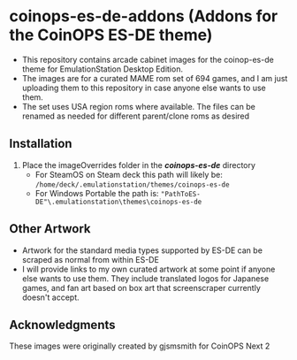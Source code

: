# coinops-es-de-addons (Addons for the CoinOPS ES-DE theme)
- This repository contains arcade cabinet images for the coinop-es-de theme for EmulationStation Desktop Edition.
- The images are for a curated MAME rom set of 694 games, and I am just uploading them to this repository in case anyone else wants to use them.
- The set uses USA region roms where available.  The files can be renamed as needed for different parent/clone roms as desired

## **Installation**
1. Place the imageOverrides folder in the ***coinops-es-de*** directory
    - For SteamOS on Steam deck this path will likely be: ```/home/deck/.emulationstation/themes/coinops-es-de```
    - For Windows Portable the path is: ```"PathToES-DE"\.emulationstation\themes\coinops-es-de```

## **Other Artwork**
- Artwork for the standard media types supported by ES-DE can be scraped as normal from within ES-DE
- I will provide links to my own curated artwork at some point if anyone else wants to use them.  They include translated logos for Japanese games, and fan art based on box art that screenscraper currently doesn't accept.
  
## **Acknowledgments**
These images were originally created by gjsmsmith for CoinOPS Next 2

